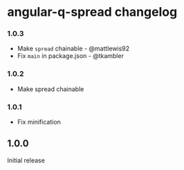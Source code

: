 # angular-q-spread changelog

### 1.0.3
* Make `spread` chainable - @mattlewis92
* Fix `main` in package.json - @tkambler

### 1.0.2
* Make spread chainable

### 1.0.1
* Fix minification

## 1.0.0
Initial release